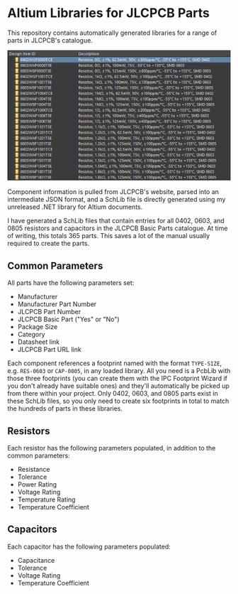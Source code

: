 # Altium Libraries for JLCPCB Parts

This repository contains automatically generated libraries for a range of parts in JLCPCB's catalogue.

![preview](preview.png)

Component information is pulled from JLCPCB's website, parsed into an intermediate JSON format, and a SchLib file is directly generated using my unreleased .NET library for Altium documents.

I have generated a SchLib files that contain entries for all 0402, 0603, and 0805 resistors and capacitors in the JLCPCB Basic Parts catalogue. At time of writing, this totals 365 parts. This saves a lot of the manual usually required to create the parts.

## Common Parameters

All parts have the following parameters set:

- Manufacturer
- Manufacturer Part Number
- JLCPCB Part Number
- JLCPCB Basic Part ("Yes" or "No")
- Package Size
- Category
- Datasheet link
- JLCPCB Part URL link

Each component references a footprint named with the format `TYPE-SIZE`, e.g. `RES-0603` or `CAP-0805`, in any loaded library. All you need is a PcbLib with those three footprints (you can create them with the IPC Footprint Wizard if you don't already have suitable ones) and they'll automatically be picked up from there within your project. Only 0402, 0603, and 0805 parts exist in these SchLib files, so you only need to create six footprints in total to match the hundreds of parts in these libraries.

## Resistors

Each resistor has the following parameters populated, in addition to the common parameters:

- Resistance
- Tolerance
- Power Rating
- Voltage Rating
- Temperature Rating
- Temperature Coefficient

## Capacitors

Each capacitor has the following parameters populated:

- Capacitance
- Tolerance
- Voltage Rating
- Temperature Coefficient